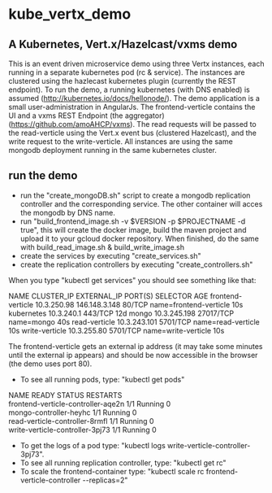 # kube_vertx_demo
## A Kubernetes, Vert.x/Hazelcast/vxms demo
This is an event driven microservice demo using three Vertx instances, each running in a separate kubernetes pod (rc & service). The instances are clustered using the hazlecast kubernetes plugin (currently the REST endpoint). To run the demo, a running kubernetes (with DNS enabled) is assumed (http://kubernetes.io/docs/hellonode/).
The demo application is a small user-administration in AngularJs. The frontend-verticle contains the UI and a vxms REST Endpoint (the aggregator) (https://github.com/amoAHCP/vxms). The read requests will be passed to the read-verticle using the Vert.x event bus (clustered Hazelcast), and the write request to the write-verticle. All instances are using the same mongodb deployment running in the same kubernetes cluster.

## run the demo
- run the "create_mongoDB.sh" script to create a mongodb replication controller and the corresponding service. The other container will acces the mongodb by DNS name.
- run "build_frontend_image.sh -v $VERSION -p $PROJECTNAME -d true", this will create the docker image, build the maven project and upload it to your gcloud docker repository. When finished, do the same with build_read_image.sh & build_write_image.sh
- create the services by executing "create_services.sh"
- create the replication controllers by executing "create_controllers.sh"

When you type "kubectl get services" you should see something like that:

NAME                CLUSTER_IP     EXTERNAL_IP     PORT(S)     SELECTOR                 AGE
frontend-verticle   10.3.250.98    146.148.3.148   80/TCP      name=frontend-verticle   10s
kubernetes          10.3.240.1     <none>          443/TCP     <none>                   12d
mongo               10.3.245.198   <none>          27017/TCP   name=mongo               40s
read-verticle       10.3.243.101   <none>          5701/TCP    name=read-verticle       10s
write-verticle      10.3.255.80    <none>          5701/TCP    name=write-verticle      10s

The frontend-verticle gets an external ip address (it may take some minutes until the external ip appears) and should be now accessible in the browser (the demo uses port 80).

- To see all running pods, type: "kubectl get pods"

NAME                                 READY     STATUS    RESTARTS  
frontend-verticle-controller-aqe2n   1/1       Running   0         
mongo-controller-heyhc               1/1       Running   0         
read-verticle-controller-8rmfl       1/1       Running   0         
write-verticle-controller-3pj73      1/1       Running   0          

- To get the logs of a pod type: "kubectl logs write-verticle-controller-3pj73".
- To see all running replication controller, type: "kubectl get rc"
- To scale the frontend-container type: "kubectl scale rc frontend-verticle-controller --replicas=2"
